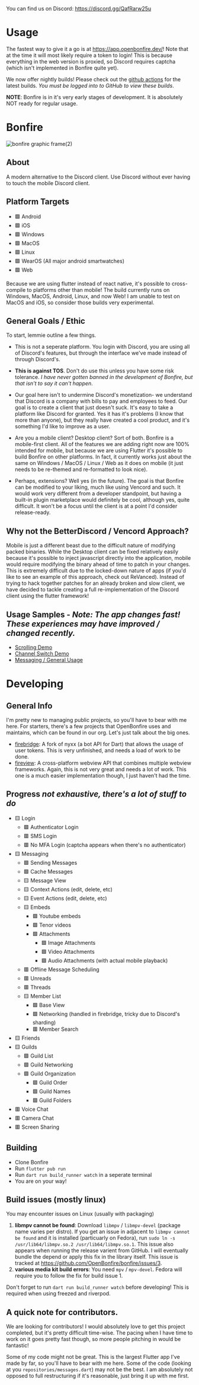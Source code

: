 You can find us on Discord: https://discord.gg/QafRarw25u

# Usage
The fastest way to give it a go is at https://app.openbonfire.dev/! Note that at the time it will most likely require a token to login! This is because everything in the web version is proxied, so Discord requires captcha (which isn't implemented in Bonfire quite yet).

We now offer nightly builds! Please check out the [github actions](https://github.com/OpenBonfire/bonfire/actions) for the latest builds. _You must be logged into to GitHub to view these builds_.

**NOTE**: Bonfire is in it's very early stages of development. It is absolutely NOT ready for regular usage.

# Bonfire
![bonfire graphic frame(2)](https://github.com/user-attachments/assets/ee6ae271-5ad7-4613-a1e8-f4a1f2aaa186)


## About
A modern alternative to the Discord client. Use Discord without ever having to touch the mobile Discord client.

## Platform Targets
- 🟩 Android
- 🟩 iOS
- 🟩 Windows
- 🟩 MacOS
- 🟩 Linux
- 🟩 WearOS (All major android smartwatches)
- 🟩 Web

Because we are using flutter instead of react native, it's possible to cross-compile to platforms other than mobile! The build currently runs on Windows, MacOS, Android, Linux, and now Web! I am unable to test on MacOS and iOS, so consider those builds very experimental.

## General Goals / Ethic
To start, lemmie outline a few things.
- This is not a seperate platform. You login with Discord, you are using all of Discord's features, but through the interface we've made instead of through Discord's.

- **This is against TOS**. Don't do use this unless you have some risk tolerance. *I have never gotten banned in the development of Bonfire, but that isn't to say it can't happen*.

- Our goal here isn't to undermine Discord's monetization- we understand that Discord is a company with bills to pay and employees to feed. Our goal is to create a client that just doesn't suck. It's easy to take a platform like Discord for granted. Yes it has it's problems (I know that more than anyone), but they really have created a cool product, and it's something I'd like to improve as a user.

- Are you a mobile client? Desktop client? Sort of both. Bonfire is a mobile-first client. All of the features we are adding right now are 100% intended for mobile, but because we are using Flutter it's possible to build Bonfire on other platforms. In fact, it currently works just about the same on Windows / MacOS / Linux / Web as it does on mobile (it just needs to be re-themed and re-formatted to look nice).

- Perhaps, extensions? Well yes (in the future). The goal is that Bonfire can be modified to your liking, much like using Vencord and such. It would work very different from a developer standpoint, but having a built-in plugin marketplace would definitely be cool, although yes, quite difficult. It won't be a focus until the client is at a point I'd consider release-ready.

## Why not the BetterDiscord / Vencord Approach?

Mobile is just a different beast due to the difficult nature of modifying packed binaries. While the Desktop client can be fixed relatively easily because it's possible to inject javascript directly into the application, mobile would require modifying the binary ahead of time to patch in your changes. This is extremely difficult due to the locked-down nature of apps (if you'd like to see an example of this approach, check out ReVanced). Instead of trying to hack together patches for an already broken and slow client, we have decided to tackle creating a full re-implementation of the Discord client using the flutter framework!

## Usage Samples - *Note: The app changes fast! These experiences may have improved / changed recently.*
- [Scrolling Demo](https://imgur.com/a/gFivaVV)
- [Channel Switch Demo](https://imgur.com/a/IVhby8W)
- [Messaging / General Usage](https://vimeo.com/958731239?share=copy)

# Developing
## General Info
I'm pretty new to managing public projects, so you'll have to bear with me here. For starters, there's a few projects that OpenBonfire uses and maintains, which can be found in our org. Let's just talk about the big ones.
- [firebridge](https://github.com/OpenBonfire/firebridge): A fork of nyxx (a bot API for Dart) that allows the usage of user tokens. This is very unfinished, and needs a load of work to be done.
- [fireview](https://github.com/OpenBonfire/fireview): A cross-platform webview API that combines multiple webview frameworks. Again, this is not very great and needs a lot of work. This one is a much easier implementation though, I just haven't had the time.

## Progress *not exhaustive, there's a lot of stuff to do*
- 🟨 Login
  -  🟩 Authenticator Login
  -  🟥 SMS Login
  -  🟥 No MFA Login (captcha appears when there's no authenticator)
- 🟨 Messaging
  - 🟩 Sending Messages
  - 🟩 Cache Messages
  - 🟨 Message View
  - 🟨 Context Actions (edit, delete, etc)
  - 🟨 Event Actions (edit, delete, etc)
  - 🟨 Embeds
     - 🟩 Youtube embeds
     - 🟩 Tenor videos
     - 🟩 Attachments
        - 🟩 Image Attachments
        - 🟩 Video Attachments
        - 🟩 Audio Attachments (with actual mobile playback)
  - 🟥 Offline Message Scheduling
  - 🟥 Unreads
  - 🟥 Threads
  - 🟨 Member List
    - 🟩 Base View
    - 🟩 Networking (handled in firebridge, tricky due to Discord's sharding)
    - 🟥 Member Search
- 🟨 Friends
- 🟨 Guilds
  - 🟩 Guild List
  - 🟩 Guild Networking
  - 🟩 Guild Organization
    - 🟩 Guild Order
    - 🟩 Guild Names
    - 🟩 Guild Folders
- 🟥 Voice Chat
- 🟥 Camera Chat
- 🟥 Screen Sharing

## Building
- Clone Bonfire
- Run `flutter pub run`
- Run `dart run build_runner watch` in a seperate terminal
- You are on your way!

## Build issues (mostly linux)
You may encounter issues on Linux (usually with packaging)
1. **libmpv cannot be found**: Download `libmpv` / `libmpv-devel` (package name varies per distro). If you get an issue in adjacent to `libmpv cannot be found` and it is installed (particuarly on Fedora), run `sudo ln -s /usr/lib64/libmpv.so.2 /usr/lib64/libmpv.so.1`. This issue also appears when running the release varient from GitHub. I will eventually bundle the depend or apply this fix in the library itself. This issue is tracked at https://github.com/OpenBonfire/bonfire/issues/3.
2. **various media kit build errors**: You need `mpv` / `mpv-devel`. Fedora will require you to follow the fix for build issue 1.

Don't forget to run `dart run build_runner watch` before developing! This is required when using freezed and riverpod.

## A quick note for contributors.
We are looking for contributors! I would absolutely love to get this project completed, but it's pretty difficult time-wise. The pacing when I have time to work on it goes pretty fast though, so more people pitching in would be fantastic!

Some of my code might not be great. This is the largest Flutter app I've made by far, so you'll have to bear with me here. Some of the code (looking at you `repositories/messages.dart`) may not be the best. I am absolutely not opposed to full restructuring if it's reasonable, just bring it up with me first.
